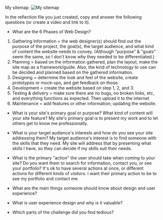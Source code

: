 My sitemap:
![My sitemap](/img/site-map.png)

In the reflection file you just created, copy and answer the following questions (or create a video and link to it). 

- What are the 6 Phases of Web Design?
1. Gathering Information = the web designer(s) should find out the purpose of the project, the goal(s), the target audience, and what kind of content the website needs to convey.  (Although "purpose" & "goals" seem the same, so I don't know why they needed to be differentiated.)
2. Planning = based on the information gathered, plan the layout, make the site map as a framework/guide.  Also, the kind of technology to use can be decided and planned based on the gathered information.
3. Designing = determine the look and feel of the website, create prototypes or mock-ups, and get feedback on those.
4. Development = create the website based on step 1, 2, and 3.
5. Testing & delivery = make sure there are no bugs, no broken links, etc, and everything functions as expected.  Then upload it to the internet
6. Maintenance = add features or other information; updating the website.

- What is your site's primary goal or purpose? What kind of content will your site feature?
My site's primary goal is to present my work and to let others get to know me professionally.

- What is your target audience's interests and how do you see your site addressing them?
My target audience's interest is to find someone with the skills that they need.  My site will address that by presenting what skills I have, so they can decide if my skills suit their needs.  

- What is the primary "action" the user should take when coming to your site? Do you want them to search for information, contact you, or see your portfolio? It's ok to have several actions at once, or different actions for different kinds of visitors.
I want their primary action to be to see my portfolio and contact me.  

- What are the main things someone should know about design and user experience?


- What is user experience design and why is it valuable? 


- Which parts of the challenge did you find tedious?